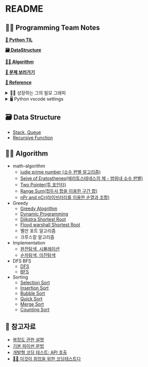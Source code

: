 # README

## 👨‍💻 Programming Team Notes

[**📔 Python TIL**](https://github.com/dongwoodev/Programming-Team-Notes/wiki)

[**🗃️ DataStructure**](https://github.com/dongwoodev/Programming-Team-Notes#%EF%B8%8F-data-structure)

[**👨‍💻 Algorithm**](https://github.com/dongwoodev/Programming-Team-Notes#-algorithm-1)

[**📄 문제 보러가기**](https://github.com/dongwoodev/Programming-Team-Notes/issues)

[**📌 Reference**](https://github.com/dongwoodev/Programming-Team-Notes#-%EC%B0%B8%EA%B3%A0%EC%9E%90%EB%A3%8C)

<details>

<summary>👨‍💻 성장하는 그의 필모 그래피</summary>

**프로그래머스에서 코딩테스트 입문 100문제를 풀었다고 주신 머쓱이 스탬프**

![Screenshot 2023-04-18 at 12 41 03](https://user-images.githubusercontent.com/55238671/232665627-d747b41a-4608-4b82-88ce-260148ab2631.png)

**PCCE(코딩 필수 역량) Python3 Lv4/Lv4 등급을 달성했어요.**

<img src="https://user-images.githubusercontent.com/55238671/233020425-419f46c6-6f4f-4825-8112-6e911b8fe6fc.png" alt="ic-pcce-lv4-f5f22bf0" data-size="original">

</details>

<details>

<summary>🖥️ Python vscode settings</summary>

**디버깅 및 실행 단축키**

* 디버깅 단축키 : cmd + shift + d

<!---->

* 시간 측정 : time python3 파이썬.py

**리눅스 명령어로 테스트 파일 만들기**

1. 디버킹 아이콘 → `launch.json` 파일 만들기
2. 메인 디렉토리에 input, output 파일, main.py 파일을 만들기
3. launch.json 에 input을 통해 output을 내보내는 방식으로 리눅스 명령어 조절하기 `"args" : ["<", "input.txt", ">", "output.txt"]`

</details>

## 🗃️ Data Structure

* [Stack, Queue](data-structure/stack\_queue.md)
* [Recursive Function](data-structure/recursive\_function.md)

## 👨‍💻 Algorithm

* math-algorithm
  * [judje prime number (소수 판별 알고리즘)](math-algorithm/judge\_prime\_number.md)
  * [Seive of Eratosthenes(에라토스테네스의 체 - 범위내 소수 판별)](math-algorithm/sieve\_of\_eratosthenes.md)
  * [Two Pointer(투 포인터)](math-algorithm/two-pointer.md)
  * [Range Sum(접두사 합을 이용한 구간 합)](math-algorithm/range\_sum.md)
  * [nPr and nCr(라이브러리를 이용한 순열과 조합)](math-algorithm/itertools.md)
* Greedy
  * [Greedy Alogrithm](greedy/greedy.md)
  * [Dynamic Programming](implementation/dynamic.md)
  * [Dijkstra Shortest Root](algorithm/greedy/dijkstra.md)
  * [Floyd warshall Shortest Root](shortest\_root/floyd-warshall.md)
  * 벨만 포트 알고리즘
  * 크루스칼 알고리즘
* Implementation
  * [완전탐색, 시뮬레이션](implementation/implementation.md)
  * [순차탐색, 이진탐색](implementation/search.md)
* DFS BFS
  * [DFS](dfs\_bfs/dfs\_bfs.md#dfs-depth-first-search)
  * [BFS](dfs\_bfs/dfs\_bfs.md#bfs-breadth-first-search)
* Sorting
  * [Selection Sort](sorting/sorting.md#선택-정렬)
  * [Insertion Sort](sorting/sorting.md#삽입-정렬)
  * [Bubble Sort](sorting/sorting.md#버블-정렬)
  * [Quick Sort](sorting/sorting.md#퀵-정렬)
  * [Merge Sort](sorting/sorting.md#병합-정렬)
  * [Counting Sort](sorting/sorting.md#계수-정렬)

## 📌 참고자료

* [복잡도 관한 설명](https://github.com/dongwoodev/devStudy/blob/main/data\_structure/complexity.md)
* [기본 파이썬 문법](Pythoncode.ipynb)
* [개발형 코딩 테스트: API 호출](python/pythonapi.md)
* [👨‍💻 이것이 취업을 위한 코딩테스트다](https://github.com/ndb796/python-for-coding-test)

